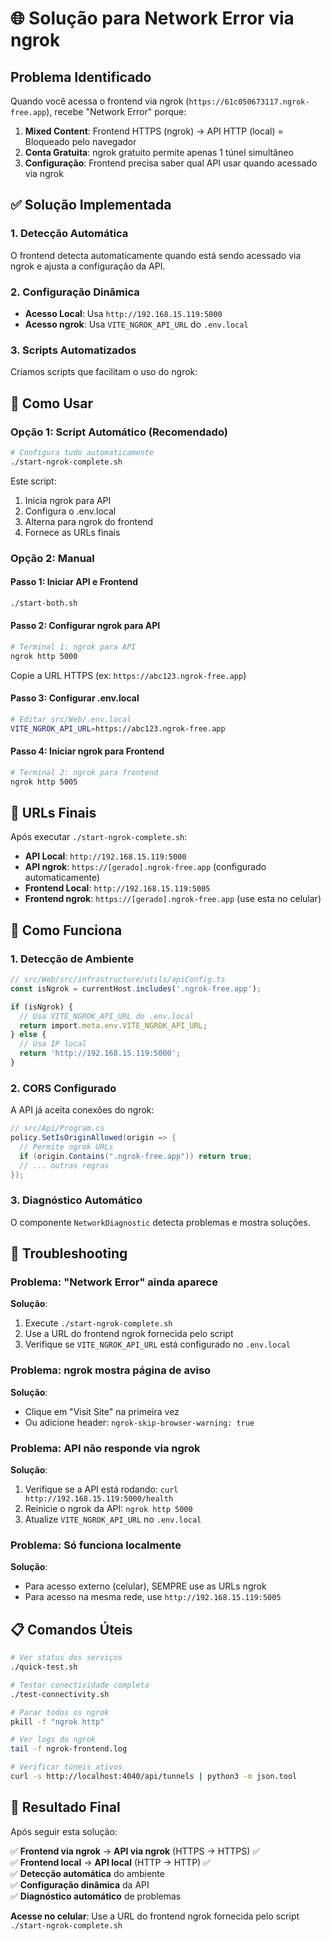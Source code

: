 # 🌐 Solução para Network Error via ngrok

## Problema Identificado

Quando você acessa o frontend via ngrok (`https://61c050673117.ngrok-free.app`), recebe "Network Error" porque:

1. **Mixed Content**: Frontend HTTPS (ngrok) → API HTTP (local) = Bloqueado pelo navegador
2. **Conta Gratuita**: ngrok gratuito permite apenas 1 túnel simultâneo
3. **Configuração**: Frontend precisa saber qual API usar quando acessado via ngrok

## ✅ Solução Implementada

### 1. Detecção Automática
O frontend detecta automaticamente quando está sendo acessado via ngrok e ajusta a configuração da API.

### 2. Configuração Dinâmica
- **Acesso Local**: Usa `http://192.168.15.119:5000`
- **Acesso ngrok**: Usa `VITE_NGROK_API_URL` do `.env.local`

### 3. Scripts Automatizados
Criamos scripts que facilitam o uso do ngrok:

## 🚀 Como Usar

### Opção 1: Script Automático (Recomendado)
```bash
# Configura tudo automaticamente
./start-ngrok-complete.sh
```

Este script:
1. Inicia ngrok para API
2. Configura o .env.local
3. Alterna para ngrok do frontend
4. Fornece as URLs finais

### Opção 2: Manual

#### Passo 1: Iniciar API e Frontend
```bash
./start-both.sh
```

#### Passo 2: Configurar ngrok para API
```bash
# Terminal 1: ngrok para API
ngrok http 5000
```

Copie a URL HTTPS (ex: `https://abc123.ngrok-free.app`)

#### Passo 3: Configurar .env.local
```bash
# Editar src/Web/.env.local
VITE_NGROK_API_URL=https://abc123.ngrok-free.app
```

#### Passo 4: Iniciar ngrok para Frontend
```bash
# Terminal 2: ngrok para frontend
ngrok http 5005
```

## 📱 URLs Finais

Após executar `./start-ngrok-complete.sh`:

- **API Local**: `http://192.168.15.119:5000`
- **API ngrok**: `https://[gerado].ngrok-free.app` (configurado automaticamente)
- **Frontend Local**: `http://192.168.15.119:5005`
- **Frontend ngrok**: `https://[gerado].ngrok-free.app` (use esta no celular)

## 🔧 Como Funciona

### 1. Detecção de Ambiente
```typescript
// src/Web/src/infrastructure/utils/apiConfig.ts
const isNgrok = currentHost.includes('.ngrok-free.app');

if (isNgrok) {
  // Usa VITE_NGROK_API_URL do .env.local
  return import.meta.env.VITE_NGROK_API_URL;
} else {
  // Usa IP local
  return 'http://192.168.15.119:5000';
}
```

### 2. CORS Configurado
A API já aceita conexões do ngrok:
```csharp
// src/Api/Program.cs
policy.SetIsOriginAllowed(origin => {
  // Permite ngrok URLs
  if (origin.Contains(".ngrok-free.app")) return true;
  // ... outras regras
});
```

### 3. Diagnóstico Automático
O componente `NetworkDiagnostic` detecta problemas e mostra soluções.

## 🐛 Troubleshooting

### Problema: "Network Error" ainda aparece
**Solução**: 
1. Execute `./start-ngrok-complete.sh`
2. Use a URL do frontend ngrok fornecida pelo script
3. Verifique se `VITE_NGROK_API_URL` está configurado no `.env.local`

### Problema: ngrok mostra página de aviso
**Solução**: 
- Clique em "Visit Site" na primeira vez
- Ou adicione header: `ngrok-skip-browser-warning: true`

### Problema: API não responde via ngrok
**Solução**:
1. Verifique se a API está rodando: `curl http://192.168.15.119:5000/health`
2. Reinicie o ngrok da API: `ngrok http 5000`
3. Atualize `VITE_NGROK_API_URL` no `.env.local`

### Problema: Só funciona localmente
**Solução**:
- Para acesso externo (celular), SEMPRE use as URLs ngrok
- Para acesso na mesma rede, use `http://192.168.15.119:5005`

## 📋 Comandos Úteis

```bash
# Ver status dos serviços
./quick-test.sh

# Testar conectividade completa
./test-connectivity.sh

# Parar todos os ngrok
pkill -f "ngrok http"

# Ver logs do ngrok
tail -f ngrok-frontend.log

# Verificar túneis ativos
curl -s http://localhost:4040/api/tunnels | python3 -m json.tool
```

## 🎯 Resultado Final

Após seguir esta solução:

✅ **Frontend via ngrok** → **API via ngrok** (HTTPS → HTTPS) ✅  
✅ **Frontend local** → **API local** (HTTP → HTTP) ✅  
✅ **Detecção automática** do ambiente  
✅ **Configuração dinâmica** da API  
✅ **Diagnóstico automático** de problemas  

**Acesse no celular**: Use a URL do frontend ngrok fornecida pelo script `./start-ngrok-complete.sh`